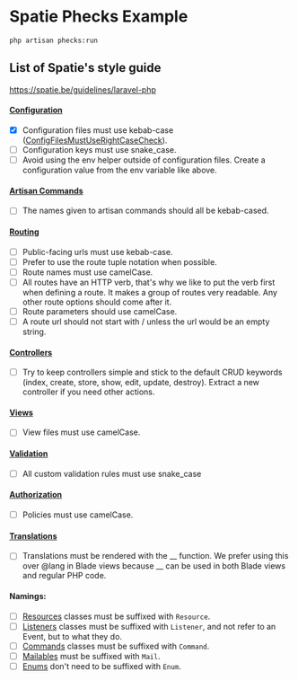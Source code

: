 # Spatie Phecks Example

```
php artisan phecks:run
```

## List of Spatie's style guide

https://spatie.be/guidelines/laravel-php

#### [Configuration](https://spatie.be/guidelines/laravel-php#content-configuration)
  * [x] Configuration files must use kebab-case ([ConfigFilesMustUseRightCaseCheck](spatie-phecks-example/blob/main/phecks/Checks/Config/ConfigFilesMustUseRightCaseCheck.php)).
  * [ ] Configuration keys must use snake_case.
  * [ ] Avoid using the env helper outside of configuration files. Create a configuration value from the env variable like above.
#### [Artisan Commands](https://spatie.be/guidelines/laravel-php#content-artisan-commands)
  * [ ] The names given to artisan commands should all be kebab-cased.
#### [Routing](https://spatie.be/guidelines/laravel-php#content-routing)
  * [ ] Public-facing urls must use kebab-case.
  * [ ] Prefer to use the route tuple notation when possible.
  * [ ] Route names must use camelCase.
  * [ ] All routes have an HTTP verb, that's why we like to put the verb first when defining a route. It makes a group of routes very readable. Any other route options should come after it.
  * [ ] Route parameters should use camelCase.
  * [ ] A route url should not start with / unless the url would be an empty string.
#### [Controllers](https://spatie.be/guidelines/laravel-php#content-controllers)
  * [ ] Try to keep controllers simple and stick to the default CRUD keywords (index, create, store, show, edit, update, destroy). Extract a new controller if you need other actions.
#### [Views](https://spatie.be/guidelines/laravel-php#content-views)
  * [ ] View files must use camelCase.
#### [Validation](https://spatie.be/guidelines/laravel-php#content-validation)
  * [ ] All custom validation rules must use snake_case
#### [Authorization](https://spatie.be/guidelines/laravel-php#content-authorization)
  * [ ] Policies must use camelCase.
#### [Translations](https://spatie.be/guidelines/laravel-php#content-translations)
  * [ ] Translations must be rendered with the __ function. We prefer using this over @lang in Blade views because __ can be used in both Blade views and regular PHP code.
#### Namings:
  * [ ] [Resources](https://spatie.be/guidelines/laravel-php#content-resources-and-transformers) classes must be suffixed with `Resource`.
  * [ ] [Listeners](https://spatie.be/guidelines/laravel-php#content-listeners) classes must be suffixed with `Listener`, and not refer to an Event, but to what they do.
  * [ ] [Commands](https://spatie.be/guidelines/laravel-php#content-commands) classes must be suffixed with `Command`.
  * [ ] [Mailables](https://spatie.be/guidelines/laravel-php#content-mailables) must be suffixed with `Mail`.
  * [ ] [Enums](https://spatie.be/guidelines/laravel-php#content-enums-1) don't need to be suffixed with `Enum`.
